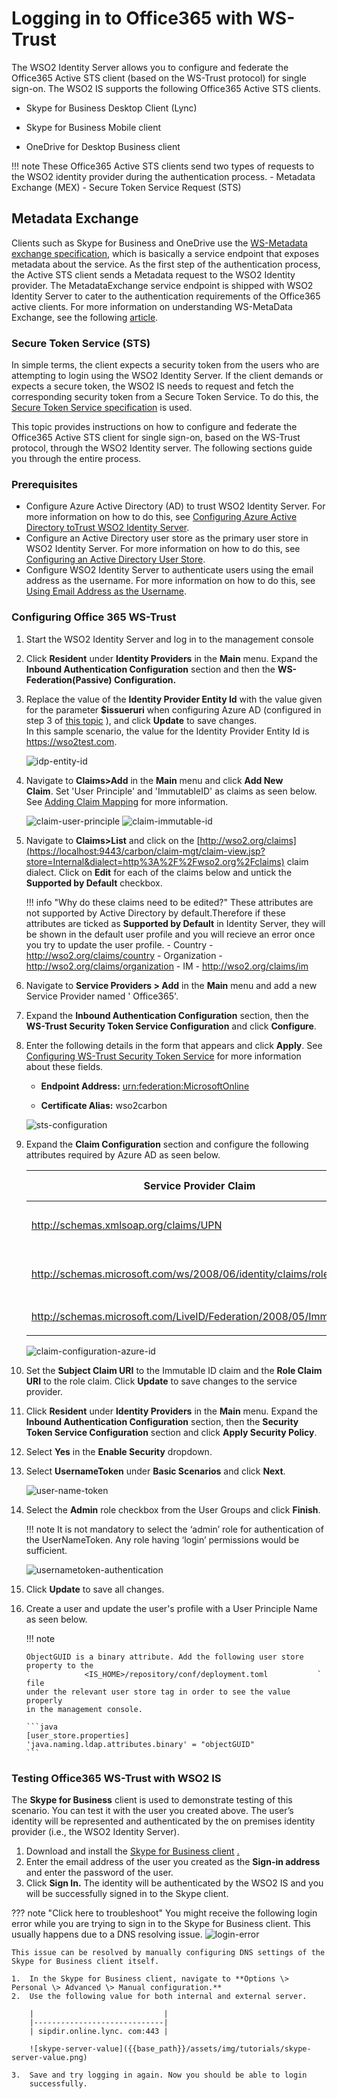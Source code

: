 # Logging in to Office365 with WS-Trust

The WSO2 Identity Server allows you to configure and federate the
Office365 Active STS client (based on the WS-Trust protocol) for single
sign-on. The WSO2 IS supports the following Office365 Active STS
clients.

- Skype for Business Desktop Client (Lync)

- Skype for Business Mobile client

- OneDrive for Desktop Business client  

!!! note
    These Office365 Active STS clients send two types of requests to the WSO2 identity provider during the authentication process.
    -   Metadata Exchange (MEX)
    -   Secure Token Service Request (STS)

## Metadata Exchange

Clients such as Skype for Business and OneDrive use the [WS-Metadata exchange specification](http://specs.xmlsoap.org/ws/2004/09/mex/WS-MetadataExchange.pdf), which is basically a service endpoint that exposes metadata about the service. As the first step of the authentication process, the Active STS client sends a Metadata request to the WSO2 Identity provider.
The MetadataExchange service endpoint is shipped with WSO2 Identity Server to cater to the authentication requirements of the Office365 active clients. For more information on understanding WS-MetaData Exchange, see the following [article](http://wso2.com/library/2794/).

### Secure Token Service (STS)

In simple terms, the client expects a security token from the users who
are attempting to login using the WSO2 Identity Server. If the client
demands or expects a secure token, the WSO2 IS needs to request and fetch the corresponding security token from a Secure Token Service. To
do this, the [Secure Token Service specification](http://docs.oasis-open.org/ws-sx/ws-trust/v1.4/ws-trust.html) is used.

This topic provides instructions on how to configure and federate the
Office365 Active STS client for single sign-on, based on the WS-Trust
protocol, through the WSO2 Identity server. The following sections guide
you through the entire process.

### Prerequisites

- Configure Azure Active Directory (AD) to trust WSO2 Identity Server. For more information on how to do this, see [Configuring Azure Active Directory toTrust WSO2 Identity Server]({{base_path}}/learn/configuring-azure-active-directory-to-trust-wso2-identity-server).
- Configure an Active Directory user store as the primary user store in WSO2 Identity Server. For more information on how to do this, see [Configuring an Active Directory User Store]({{base_path}}/setup/configuring-a-read-write-active-directory-user-store).  
- Configure WSO2 Identity Server to authenticate users using the email address as the username. For more information on how to do this, see
[Using Email Address as the Username]({{base_path}}/learn/using-email-address-as-the-username).

### Configuring Office 365 WS-Trust

1. Start the WSO2 Identity Server and log in to the management console

2. Click **Resident** under **Identity Providers** in the **Main**
    menu. Expand the **Inbound Authentication Configuration** section
    and then the **WS-Federation(Passive) Configuration.**

3. Replace the value of the **Identity Provider Entity Id** with the
    value given for the parameter **$issueruri** when configuring Azure
    AD (configured in step 3 of [this topic]({{base_path}}/learn/configuring-azure-active-directory-to-trust-wso2-identity-server)
    ), and click **Update** to save changes.  
    In this sample scenario, the value for the Identity Provider Entity
    Id is https://wso2test.com.

    ![idp-entity-id]({{base_path}}/assets/img/tutorials/idp-entity-id.png)

4. Navigate to **Claims\>Add** in the **Main** menu and click **Add New
    Claim**. Set 'User Principle' and 'ImmutableID' as claims as seen
    below. See [Adding Claim Mapping]({{base_path}}/learn/adding-claim-mapping) for more
    information.

    ![claim-user-principle]({{base_path}}/assets/img/tutorials/claim-user-principle.png)
    ![claim-immutable-id]({{base_path}}/assets/img/tutorials/claim-immutable-id.png)

5. Navigate to **Claims\>List** and click on the
    [http://wso2.org/claims](https://localhost:9443/carbon/claim-mgt/claim-view.jsp?store=Internal&dialect=http%3A%2F%2Fwso2.org%2Fclaims)
    claim dialect. Click on **Edit** for each of the claims below and
    untick the **Supported by Default** checkbox.

    !!! info "Why do these claims need to be edited?"
      These attributes are not supported by Active Directory by default.Therefore if these attributes are ticked as **Supported by Default** in Identity Server, they will be shown in the default user profile and you will recieve an error once you try to update the user profile.
        - Country - http://wso2.org/claims/country
        - Organization - http://wso2.org/claims/organization
        - IM - http://wso2.org/claims/im

2. Navigate to **Service Providers \> Add** in the **Main** menu and
    add a new Service Provider named ' Office365'.

3. Expand the **Inbound Authentication Configuration** section, then
    the **WS-Trust Security Token Service Configuration** and click
    **Configure**.

4. Enter the following details in the form that appears and click
    **Apply**. See [Configuring WS-Trust Security Token
    Service]({{base_path}}/learn/configuring-ws-trust-security-token-service) for more
    information about these fields.

    - **Endpoint Address:**
        [urn:federation:MicrosoftOnline](http://urnfederationMicrosoftOnline)

    - **Certificate Alias:** wso2carbon

    ![sts-configuration]({{base_path}}/assets/img/tutorials/sts-configuration.png)

5. Expand the **Claim Configuration** section and configure the
    following attributes required by Azure AD as seen below.

    <table>
    <colgroup>
    <col style="width: 33%" />
    <col style="width: 33%" />
    <col style="width: 33%" />
    </colgroup>
    <thead>
    <tr class="header">
    <th>Service Provider Claim</th>
    <th>Local Claim</th>
    <th>Requested Claim</th>
    </tr>
    </thead>
    <tbody>
    <tr class="odd">
    <td><p><a href="http://schemas.xmlsoap.org/claims/UPN">http://schemas.xmlsoap.org/claims/UPN</a></p></td>
    <td><p><a href="http://wso2.org/claims/upn">http://wso2.org/claims/upn</a></p></td>
    <td><p>Ticked (True)</p></td>
    </tr>
    <tr class="even">
    <td><p><a href="http://schemas.microsoft.com/ws/2008/06/identity/claims/role">http://schemas.microsoft.com/ws/2008/06/identity/claims/role</a></p></td>
    <td><p><a href="http://wso2.org/claims/role">http://wso2.org/claims/role</a></p></td>
    <td><p>Ticked (True)</p></td>
    </tr>
    <tr class="odd">
    <td><p><a href="http://schemas.microsoft.com/LiveID/Federation/2008/05/ImmutableID">http://schemas.microsoft.com/LiveID/Federation/2008/05/ImmutableID</a></p></td>
    <td><a href="http://wso2.org/claims/objectguid">http://wso2.org/claims/objectguid</a></td>
    <td>Ticked (True)</td>
    </tr>
    </tbody>
    </table>

    ![claim-configuration-azure-id]({{base_path}}/assets/img/tutorials/claim-configuration-azure-id.png)

6. Set the **Subject Claim URI** to the Immutable ID claim and the
    **Role Claim URI** to the role claim. Click **Update** to save
    changes to the service provider.

7. Click **Resident** under **Identity Providers** in the **Main**
    menu. Expand the **Inbound Authentication Configuration** section,
    then the **Security Token Service Configuration** section and click
    **Apply Security Policy**.

8. Select **Yes** in the **Enable Security** dropdown.

9. Select **UsernameToken** under **Basic Scenarios** and click
    **Next**.

    ![user-name-token]({{base_path}}/assets/img/tutorials/user-name-token.png)  

10. Select the **Admin** role checkbox from the User Groups and click
    **Finish**.

    !!! note
        It is not mandatory to select the ‘admin’ role for
        authentication of the UserNameToken. Any role having ‘login’
        permissions would be sufficient.

    ![usernametoken-authentication]({{base_path}}/assets/img/tutorials/usernametoken-authentication.png)

11. Click **Update** to save all changes.

12. Create a user and update the user's profile with a User Principle
    Name as seen below.

    !!! note

        ObjectGUID is a binary attribute. Add the following user store
        property to the
        `            <IS_HOME>/repository/conf/deployment.toml           ` file
        under the relevant user store tag in order to see the value properly
        in the management console.
    
		```java
		[user_store.properties]
		'java.naming.ldap.attributes.binary' = "objectGUID"
		``` 


### Testing Office365 WS-Trust with WSO2 IS

The **Skype for Business** client is used to demonstrate testing of this
scenario. You can test it with the user you created above. The user’s
identity will be represented and authenticated by the on premises
identity provider (i.e., the WSO2 Identity Server).

1. Download and install the [Skype for Business
    client](https://support.office.com/en-us/article/Install-Skype-for-Business-on-your-PC-8a0d4da8-9d58-44f9-9759-5c8f340cb3fb)
    [.](https://support.office.com/en-us/article/Install-Skype-for-Business-on-your-PC-8a0d4da8-9d58-44f9-9759-5c8f340cb3fb)
2. Enter the email address of the user you created as the **Sign-in
    address** and enter the password of the user.
3. Click **Sign In.** The identity will be authenticated by the WSO2 IS
    and you will be successfully signed in to the Skype client.

??? note "Click here to troubleshoot"
    You might receive the following login error while you are trying to sign in to the Skype for Business client. This usually happens due to a DNS resolving issue.
    ![login-error]({{base_path}}/assets/img/tutorials/login-error.png)

    This issue can be resolved by manually configuring DNS settings of the Skype for Business client itself.
    
    1.  In the Skype for Business client, navigate to **Options \> Personal \> Advanced \> Manual configuration.**
    2.  Use the following value for both internal and external server.

		|                             |
		|-----------------------------|
		| sipdir.online.lync. com:443 |

		![skype-server-value]({{base_path}}/assets/img/tutorials/skype-server-value.png)

	3.  Save and try logging in again. Now you should be able to login
		successfully.
